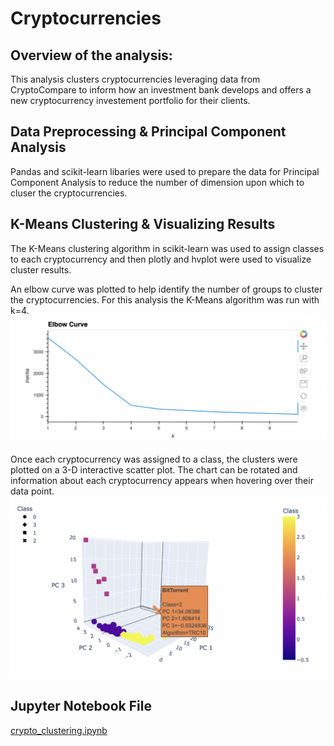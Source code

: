 # Cryptocurrencies

## Overview of the analysis: 
This analysis clusters cryptocurrencies leveraging data from CryptoCompare to inform how an investment bank develops and offers a new cryptocurrency investement portfolio for their clients.

## Data Preprocessing & Principal Component Analysis 
Pandas and scikit-learn libaries were used to prepare the data for Principal Component Analysis to reduce the number of dimension upon which to cluser the cryptocurrencies.

## K-Means Clustering & Visualizing Results
The K-Means clustering algorithm in scikit-learn was used to assign classes to each cryptocurrency and then plotly and hvplot were used to visualize cluster results.


An elbow curve was plotted to help identify the number of groups to cluster the cryptocurrencies. For this analysis the K-Means algorithm was run with k=4.
![image_name](https://github.com/Christopheremorgan/Cryptocurrencies/blob/main/elbow_curve.png)


Once each cryptocurrency was assigned to a class, the clusters were plotted on a 3-D interactive scatter plot.  The chart can be rotated and information about each cryptocurrency appears when hovering over their data point.
![image_name](https://github.com/Christopheremorgan/Cryptocurrencies/blob/main/3D_scatter.png)


## Jupyter Notebook File
[crypto_clustering.ipynb](https://github.com/Christopheremorgan/Cryptocurrencies/blob/main/crypto_clustering.ipynb)




